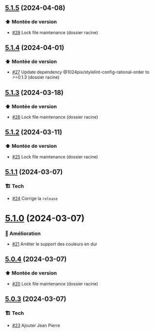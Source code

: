 ## [5.1.5](https://github.com/1024pix/stylelint-config/compare/v5.1.4...v5.1.5) (2024-04-08)

### :arrow_up: Montée de version

- [#28](https://github.com/1024pix/stylelint-config/pull/28) Lock file maintenance (dossier racine)

## [5.1.4](https://github.com/1024pix/stylelint-config/compare/v5.1.3...v5.1.4) (2024-04-01)

### :arrow_up: Montée de version

- [#27](https://github.com/1024pix/stylelint-config/pull/27) Update dependency @1024pix/stylelint-config-rational-order to >=0.1.3 (dossier racine)

## [5.1.3](https://github.com/1024pix/stylelint-config/compare/v5.1.2...v5.1.3) (2024-03-18)

### :arrow_up: Montée de version

- [#26](https://github.com/1024pix/stylelint-config/pull/26) Lock file maintenance (dossier racine)

## [5.1.2](https://github.com/1024pix/stylelint-config/compare/v5.1.1...v5.1.2) (2024-03-11)

### :arrow_up: Montée de version

- [#25](https://github.com/1024pix/stylelint-config/pull/25) Lock file maintenance (dossier racine)

## [5.1.1](https://github.com/1024pix/stylelint-config/compare/v5.1.0...v5.1.1) (2024-03-07)

### :building_construction: Tech

- [#24](https://github.com/1024pix/stylelint-config/pull/24) Corrige la `release`

# [5.1.0](https://github.com/1024pix/stylelint-config-pix/compare/v5.0.4...v5.1.0) (2024-03-07)

### :rocket: Amélioration

- [#21](https://github.com/1024pix/stylelint-config-pix/pull/21) Arrêter le support des couleurs en dur

## [5.0.4](https://github.com/1024pix/stylelint-config-pix/compare/v5.0.3...v5.0.4) (2024-03-07)

### :arrow_up: Montée de version

- [#20](https://github.com/1024pix/stylelint-config-pix/pull/20) Lock file maintenance (dossier racine)

## [5.0.3](https://github.com/1024pix/stylelint-config-pix/compare/v5.0.2...v5.0.3) (2024-03-07)

### :building_construction: Tech

- [#23](https://github.com/1024pix/stylelint-config-pix/pull/23) Ajouter Jean Pierre
